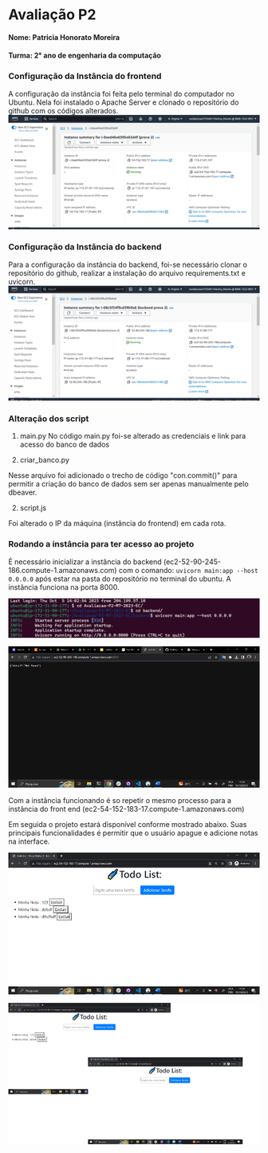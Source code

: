 # Avaliação P2

#### Nome: Patricia Honorato Moreira
#### Turma: 2° ano de engenharia da computação

### Configuração da Instância do frontend

A configuração da instância foi feita pelo terminal do computador no Ubuntu. Nela foi instalado o Apache Server e clonado o repositório do github com os códigos alterados. 
![EC2 front](https://github.com/ipatriciahonorato/Avaliacao-P2-M7-2023-EC/blob/main/media/instancia%20front.png)

### Configuração da Instância do backend

Para a configuração da instância do backend, foi-se necessário clonar o repositório do github, realizar a instalação do arquivo requirements.txt e uvicorn. 
![EC2 backend](https://github.com/ipatriciahonorato/Avaliacao-P2-M7-2023-EC/blob/main/media/instanci%20back.png)

### Alteração dos script

1) main.py
No código main.py foi-se alterado as credenciais e link para acesso do banco de dados

2) criar_banco.py

Nesse arquivo foi adicionado o trecho de código "con.commit()" para permitir a criação do banco de dados sem ser apenas manualmente pelo dbeaver. 

2) script.js

Foi alterado o IP da máquina (instância do frontend) em cada rota.

### Rodando a instância para ter acesso ao projeto

É necessário inicializar a instância do backend (ec2-52-90-245-186.compute-1.amazonaws.com) com o comando: `uvicorn main:app --host 0.0.0.0` após estar na pasta do repositório no terminal do ubuntu. A instância funciona na porta 8000. 

![Uvicorn](https://github.com/ipatriciahonorato/Avaliacao-P2-M7-2023-EC/blob/main/media/uvicorn%20running.png)

![Uvicorn](https://github.com/ipatriciahonorato/Avaliacao-P2-M7-2023-EC/blob/main/media/Untitled%20presentation.png)

Com a instância funcionando é so repetir o mesmo processo para a instância do front end (ec2-54-152-183-17.compute-1.amazonaws.com) 

Em seguida o projeto estará disponível conforme mostrado abaixo. Suas principais funcionalidades é permitir que o usuário apague e adicione notas na interface. 

![interface2](https://github.com/ipatriciahonorato/Avaliacao-P2-M7-2023-EC/blob/main/media/Untitled%20presentation%20(2).png)

![interface](https://github.com/ipatriciahonorato/Avaliacao-P2-M7-2023-EC/blob/main/media/Untitled%20presentation%20(1).png)




